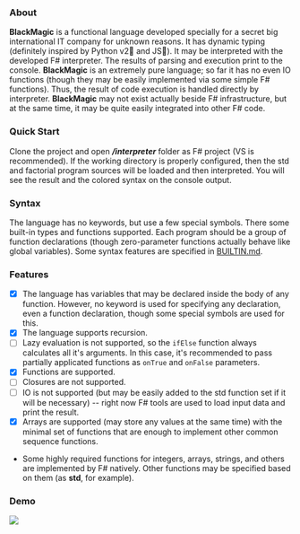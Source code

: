 ### About
**BlackMagic** is a functional language developed specially for a secret big international IT company for unknown reasons.
It has dynamic typing (definitely inspired by Python v2💙 and JS💜).
It may be interpreted with the developed F# interpreter.
The results of parsing and execution print to the console.
**BlackMagic** is an extremely pure language; so far it has no even IO functions (though they may be easily implemented via some simple F# functions).
Thus, the result of code execution is handled directly by interpreter.
 **BlackMagic** may not exist actually beside F# infrastructure, but at the same time, it may be quite easily integrated into other F# code.
 ### Quick Start
 Clone the project and open ***/interpreter*** folder as F# project (VS is recommended).
 If the working directory is properly configured, then the std and factorial program sources will be loaded and then interpreted. You will see the result and the colored syntax on the console output.
 ### Syntax
 The language has no keywords, but use a few special symbols.
 There some built-in types and functions supported.
 Each program should be a group of function declarations (though zero-parameter functions actually behave like global variables).
 Some syntax features are specified in [BUILTIN.md](https://github.com/MAILabs-Edu-2023/fp-compiler-lab-axhse/blob/main/docs/BUILDIN.md).
 ### Features
- [x] The language has variables that may be declared inside the body of any function. However, no keyword is used for specifying any declaration, even a function declaration, though some special symbols are used for this.
- [x] The language supports recursion.
- [ ] Lazy evaluation is not supported, so the `ifElse` function always calculates all it's arguments. In this case, it's recommended to pass partially applicated functions as `onTrue` and `onFalse` parameters.
- [x] Functions are supported.
- [ ] Closures are not supported.
- [ ] IO is not supported (but may be easily added to the std function set if it will be necessary) -- right now F# tools are used to load input data and print the result.
- [x] Arrays are supported (may store any values at the same time) with the minimal set of functions that are enough to implement other common sequence functions.
- Some highly required functions for integers, arrays, strings, and others are implemented by F# natively. Other functions may be specified based on them (as **std**, for example).

### Demo

![](https://github.com/MAILabs-Edu-2023/fp-compiler-lab-axhse/blob/main/docs/success.png)
